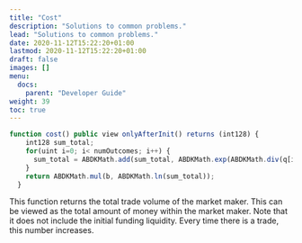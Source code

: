 ```yaml
---
title: "Cost"
description: "Solutions to common problems."
lead: "Solutions to common problems."
date: 2020-11-12T15:22:20+01:00
lastmod: 2020-11-12T15:22:20+01:00
draft: false
images: []
menu: 
  docs:
    parent: "Developer Guide"
weight: 39
toc: true
---
```


```javascript
function cost() public view onlyAfterInit() returns (int128) {
    int128 sum_total;
    for(uint i=0; i< numOutcomes; i++) {
      sum_total = ABDKMath.add(sum_total, ABDKMath.exp(ABDKMath.div(q[i], b)));
    }
    return ABDKMath.mul(b, ABDKMath.ln(sum_total));
  }
```
This function returns the total trade volume of the market maker. This can be viewed as the total amount of money within the market maker. Note that it does not include the initial funding liquidity. Every time there is a trade, this number increases.